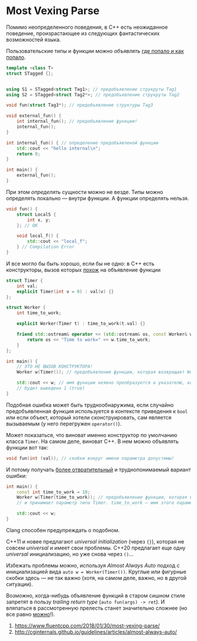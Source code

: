 # Most Vexing Parse

Помимо неопределенного поведения, в C++ есть неожиданное поведение,
произрастающее из следующих фантастических возможностей языка.

Пользовательские типы и функции можно *объявлять* [где попало и как попало](https://godbolt.org/z/MWszrj).

```C++
template <class T>
struct STagged {};


using S1 = STagged<struct Tag1>; // предобъявление струкруты Tag1
using S2 = STagged<struct Tag2*>; // предобъявление струкруты Tag2

void fun(struct Tag3*); // предобъявление структуры Tag3

void external_fun() {
    int internal_fun(); // предобъявление функции!
    internal_fun();
}

int internal_fun() { // определение предобъявленой функции
    std::cout << "hello internal\n";
    return 0;
}

int main() {
    external_fun();
}
```

При этом *определять* сущности можно не везде.
Типы можно определять локально — внутри функции. А функции определять нельзя.

```C++
void fun() {
    struct LocalS {
        int x, y;
    }; // OK

    void local_f() {
        std::cout << "local_f";
    } // Compilation Error
}
```

И все могло бы быть хорошо, если бы не одно: в C++ есть конструкторы, вызов которых [похож](https://godbolt.org/z/h6zTor) на объявление функции

```C++
struct Timer {
    int val;
    explicit Timer(int v = 0) : val(v) {}
};

struct Worker {
    int time_to_work;

    explicit Worker(Timer t) : time_to_work(t.val) {}

    friend std::ostream& operator << (std::ostream& os, const Worker& w) {
        return os << "Time to work=" << w.time_to_work;
    }
};

int main() {
    // ЭТО НЕ ВЫЗОВ КОНСТРУКТОРА!
    Worker w(Timer()); // предобъявление функции, которая возвращает Worker и принимает функцию, возвращающую Timer и не принимающую ничего!

    std::cout << w; // имя функции неявно преобразуется к указателю, который неявно преобразуется к bool
    // будет выведено 1 (true)
}
```

Подобная ошибка может быть труднообнаружима, если случайно предобъявленная функция используется в контексте приведения к `bool` или если объект, который хотели сконструировать, сам является вызываемым (у него перегружен `operator()`).

Может показаться, что виноват именно конструктор по умолчанию класса `Timer`. На самом деле, виноват C++.
В нем можно объявлять функции вот так:

```C++
void fun(int (val)); // скобки вокруг имени параметра допустимы!
```

И потому получать [более отвратительный](https://godbolt.org/z/dhz6nK) и труднопонимаемый вариант ошибки:

```C++
int main() {
    const int time_to_work = 10;
    Worker w(Timer(time_to_work)); // предобъявление функции, которая возвращает Worker
    // и принимает параметр типа Timer. time_to_work — имя этого параметра!

    std::cout << w;
}
```

Clang способен предупреждать о подобном.

С++11 и новее предлагают *universal initialization* (через `{}`), которая не совсем *universal* и имеет свои проблемы.
C++20 предлагает еще одну *universal* инициализацию, но уже снова через `()`...

Избежать проблемы можно, используя *Almost Always Auto* подход с инициализацией вида
`auto w = Worker(Timer())`. Круглые или фигурные скобки здесь — не так важно (хотя, на самом деле, важно, но в другой ситуации).

Возможно, когда-нибудь объявление функций в старом сишном стиле запретят в пользу
*trailing return type* (`auto fun(args) -> ret`). И вляпаться в рассмотренную прелесть станет значительно сложнее (но все равно [можно](https://www.youtube.com/watch?v=tsG95Y-C14k)!).

1. https://www.fluentcpp.com/2018/01/30/most-vexing-parse/
2. http://cginternals.github.io/guidelines/articles/almost-always-auto/
